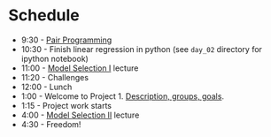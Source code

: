 # Schedule

* 9:30 - [Pair Programming](pair.md)
* 10:30 - Finish linear regression in python (see `day_02` directory for ipython notebook)
* 11:00 - [Model Selection I](evaluation_and_model_selection_slides.pdf) lecture
* 11:20 - Challenges
* 12:00 - Lunch 
* 1:00 - Welcome to Project 1. [Description, groups, goals](project_description.md).
* 1:15 - Project work starts
* 4:00 - [Model Selection II](model_select_2_traintest_regularization_slides.pdf) lecture
* 4:30 - Freedom!
